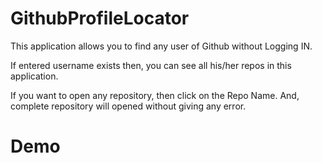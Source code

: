 # GithubProfileLocator
This application allows you to find any user of Github without Logging IN.

If entered username exists then, you can see all his/her repos in this application.

If you want to open any repository, then click on the Repo Name. And, complete repository will opened without giving any error.

# Demo
